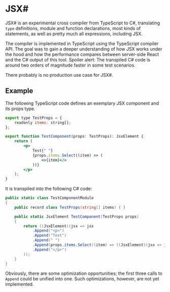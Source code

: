 # JSX#

JSX# is an experimental cross compiler from TypeScript to C#, translating `type` definitions, module and function declarations, most kinds of statements, as well as pretty much all expressions, including JSX.

The compiler is implemented in TypeScript using the TypeScript compiler API. The goal was to gain a deeper understanding of how JSX works under the hood and how the performance compares between server-side React and the C# output of this tool. Spoiler alert: The transpiled C# code is around two orders of magnitude faster in some test scenarios.

There probably is no production use case for JSX#.

## Example

The following TypeScript code defines an exemplary JSX component and its props type.

```jsx
export type TestProps = {
    readonly items: string[];
};

export function TestComponent(props: TestProps): JsxElement {
    return (
        <p>
            Test{" "}
            {props.items.Select((item) => (
                <>{item}</>
            ))}
        </p>
    );
}
```

It is transpiled into the following C# code:

```csharp
public static class TestComponentModule
{
    public record class TestProps(string[] items) { }

    public static JsxElement TestComponent(TestProps props)
    {
        return ((JsxElement)(jsx => jsx
            .Append("<p>")
            .Append("Test")
            .Append(" ")
            .Append(props.items.Select((item) => ((JsxElement)(jsx => jsx.Append(item)))))
            .Append("</p>")
        ));
    }
}
```

Obviously, there are some optimization opportunities; the first three calls to `Append` could be unified into one.
Such optimizations, however, are not yet implemented.
